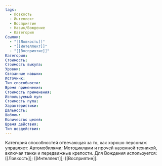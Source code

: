 ```yaml
---
tags:
  - Ловкость
  - Интеллект
  - Восприятие
  - Навык/Вождение
  - Категория
Ссылки:
  - "[[Ловкость]]"
  - "[[Интеллект]]"
  - "[[Восприятие]]"
Категория: 
Стоимость:
Стоимость выкупа:
Уровни:
Связанные навыки:
Источник:
Тип способности:
Время применения:
Стоимость применения:
Используемый пул:
Стоимость пула:
Характеристики:
Дальность:
Шаблон:
Количество целей:
Время действия:
Тип воздействия:
---
```

Категория способностей отвечающая за то, как хорошо персонаж управляет: Автомобилями; Мотоциклами и прочей наземной техникой, включая танки и передвижные крепости. Для Вождения используется: [[Ловкость]]; [[Интеллект]]; [[Восприятие]]. 